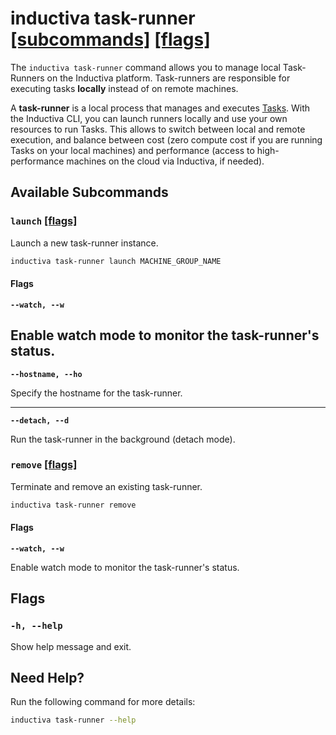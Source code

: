 # inductiva **task-runner** [\[subcommands\]](#subcommands) [\[flags\]](#flags)

The `inductiva task-runner` command allows you to manage local
Task-Runners on the Inductiva platform. Task-runners are responsible for executing 
tasks **locally** instead of on remote machines.

A **task-runner** is a local process that manages and executes [Tasks](../../how-it-works/tasks/index.md).
With the Inductiva CLI, you can launch runners locally and use your
own resources to run Tasks. This allows to switch between local and
remote execution, and balance between cost (zero compute cost if you are 
running Tasks on your local machines) and performance (access to high-performance
machines on the cloud via Inductiva, if needed). 

## Available Subcommands

### `launch` [\[flags\]](#flags-for-launch)
Launch a new task-runner instance.

```sh
inductiva task-runner launch MACHINE_GROUP_NAME
```

<h4 id="flags-for-launch">Flags</h4>

**`--watch, --w`**

Enable watch mode to monitor the task-runner's status.
---

**`--hostname, --ho`**

Specify the hostname for the task-runner.

---

**`--detach, --d`**

Run the task-runner in the background (detach mode).

### `remove` [\[flags\]](#flags-for-remove)
Terminate and remove an existing task-runner.

```sh
inductiva task-runner remove
```

<h4 id="flags-for-remove">Flags</h4>

**`--watch, --w`**

Enable watch mode to monitor the task-runner's status.

## Flags
### `-h, --help`

Show help message and exit.

## Need Help?
Run the following command for more details:

```sh
inductiva task-runner --help
```
